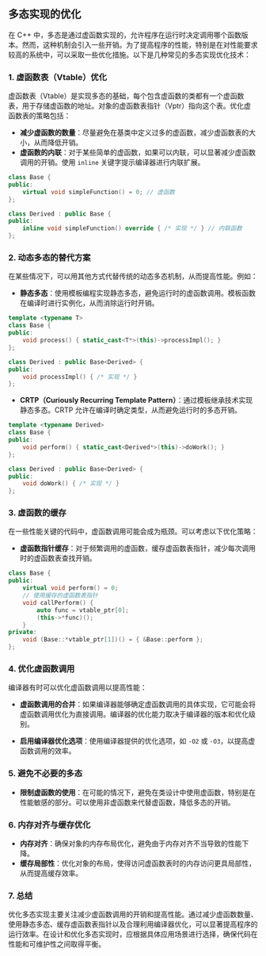 ## 多态实现的优化

在 C++ 中，多态是通过虚函数实现的，允许程序在运行时决定调用哪个函数版本。然而，这种机制会引入一些开销。为了提高程序的性能，特别是在对性能要求较高的系统中，可以采取一些优化措施。以下是几种常见的多态实现优化技术：

### 1. **虚函数表（Vtable）优化**

虚函数表（Vtable）是实现多态的基础，每个包含虚函数的类都有一个虚函数表，用于存储虚函数的地址。对象的虚函数表指针（Vptr）指向这个表。优化虚函数表的策略包括：

- **减少虚函数的数量**：尽量避免在基类中定义过多的虚函数，减少虚函数表的大小，从而降低开销。
- **虚函数的内联**：对于某些简单的虚函数，如果可以内联，可以显著减少虚函数调用的开销。使用 `inline` 关键字提示编译器进行内联扩展。

```cpp
class Base {
public:
    virtual void simpleFunction() = 0; // 虚函数
};

class Derived : public Base {
public:
    inline void simpleFunction() override { /* 实现 */ } // 内联函数
};
```

### 2. **动态多态的替代方案**

在某些情况下，可以用其他方式代替传统的动态多态机制，从而提高性能。例如：

- **静态多态**：使用模板编程实现静态多态，避免运行时的虚函数调用。模板函数在编译时进行实例化，从而消除运行时开销。

```cpp
template <typename T>
class Base {
public:
    void process() { static_cast<T*>(this)->processImpl(); }
};

class Derived : public Base<Derived> {
public:
    void processImpl() { /* 实现 */ }
};
```

- **CRTP（Curiously Recurring Template Pattern）**：通过模板继承技术实现静态多态。CRTP 允许在编译时确定类型，从而避免运行时的多态开销。

```cpp
template <typename Derived>
class Base {
public:
    void perform() { static_cast<Derived*>(this)->doWork(); }
};

class Derived : public Base<Derived> {
public:
    void doWork() { /* 实现 */ }
};
```

### 3. **虚函数的缓存**

在一些性能关键的代码中，虚函数调用可能会成为瓶颈。可以考虑以下优化策略：

- **虚函数指针缓存**：对于频繁调用的虚函数，缓存虚函数表指针，减少每次调用时的虚函数表查找开销。

```cpp
class Base {
public:
    virtual void perform() = 0;
    // 使用缓存的虚函数表指针
    void callPerform() {
        auto func = vtable_ptr[0];
        (this->*func)();
    }
private:
    void (Base::*vtable_ptr[1])() = { &Base::perform };
};
```

### 4. **优化虚函数调用**

编译器有时可以优化虚函数调用以提高性能：

- **虚函数调用的合并**：如果编译器能够确定虚函数调用的具体实现，它可能会将虚函数调用优化为直接调用。编译器的优化能力取决于编译器的版本和优化级别。

- **启用编译器优化选项**：使用编译器提供的优化选项，如 `-O2` 或 `-O3`，以提高虚函数调用的效率。

### 5. **避免不必要的多态**

- **限制虚函数的使用**：在可能的情况下，避免在类设计中使用虚函数，特别是在性能敏感的部分。可以使用非虚函数来代替虚函数，降低多态的开销。

### 6. **内存对齐与缓存优化**

- **内存对齐**：确保对象的内存布局优化，避免由于内存对齐不当导致的性能下降。
- **缓存局部性**：优化对象的布局，使得访问虚函数表时的内存访问更具局部性，从而提高缓存效率。

### 7. **总结**

优化多态实现主要关注减少虚函数调用的开销和提高性能。通过减少虚函数数量、使用静态多态、缓存虚函数表指针以及合理利用编译器优化，可以显著提高程序的运行效率。在设计和优化多态实现时，应根据具体应用场景进行选择，确保代码在性能和可维护性之间取得平衡。